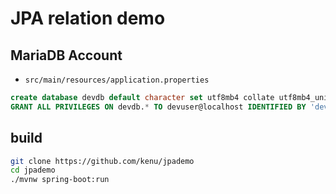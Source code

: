 # JPA relation demo

## MariaDB Account
* `src/main/resources/application.properties`

```sql
create database devdb default character set utf8mb4 collate utf8mb4_unicode_ci;
GRANT ALL PRIVILEGES ON devdb.* TO devuser@localhost IDENTIFIED BY 'devpass';
```

## build
```sh
git clone https://github.com/kenu/jpademo
cd jpademo
./mvnw spring-boot:run
```
